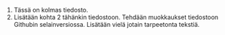 1. Tässä on kolmas tiedosto.
2. Lisätään kohta 2 tähänkin tiedostoon.
Tehdään muokkaukset tiedostoon Githubin selainversiossa.
Lisätään vielä jotain tarpeetonta tekstiä.